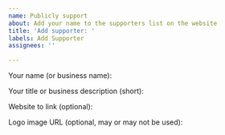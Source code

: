 ```yaml
---
name: Publicly support
about: Add your name to the supporters list on the website
title: 'Add supporter: '
labels: Add Supporter
assignees: ''

---
```


Your name (or business name): 

Your title or business description (short): 

Website to link (optional): 

Logo image URL (optional, may or may not be used):
